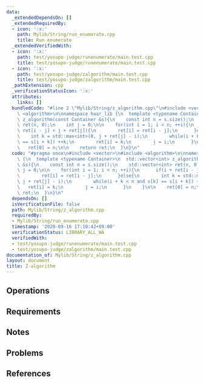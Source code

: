 ```yaml
---
data:
  _extendedDependsOn: []
  _extendedRequiredBy:
  - icon: ':x:'
    path: Mylib/String/run_enumerate.cpp
    title: Run enumerate
  _extendedVerifiedWith:
  - icon: ':x:'
    path: test/yosupo-judge/runenumerate/main.test.cpp
    title: test/yosupo-judge/runenumerate/main.test.cpp
  - icon: ':x:'
    path: test/yosupo-judge/zalgorithm/main.test.cpp
    title: test/yosupo-judge/zalgorithm/main.test.cpp
  _pathExtension: cpp
  _verificationStatusIcon: ':x:'
  attributes:
    links: []
  bundledCode: "#line 2 \"Mylib/String/z_algorithm.cpp\"\n#include <vector>\n#include\
    \ <algorithm>\n\nnamespace haar_lib {\n  template <typename Container>\n  std::vector<int>\
    \ z_algorithm(const Container &s){\n    const int n = s.size();\n    std::vector<int>\
    \ ret(n, 0);\n    int j = 0;\n\n    for(int i = 1; i < n; ++i){\n      if(i +\
    \ ret[i - j] < j + ret[j]){\n        ret[i] = ret[i - j];\n      }else{\n    \
    \    int k = std::max<int>(0, j + ret[j] - i);\n        while(i + k < n and s[k]\
    \ == s[i + k]) ++k;\n        ret[i] = k;\n        j = i;\n      }\n    }\n\n \
    \   ret[0] = n;\n\n    return ret;\n  }\n}\n"
  code: "#pragma once\n#include <vector>\n#include <algorithm>\n\nnamespace haar_lib\
    \ {\n  template <typename Container>\n  std::vector<int> z_algorithm(const Container\
    \ &s){\n    const int n = s.size();\n    std::vector<int> ret(n, 0);\n    int\
    \ j = 0;\n\n    for(int i = 1; i < n; ++i){\n      if(i + ret[i - j] < j + ret[j]){\n\
    \        ret[i] = ret[i - j];\n      }else{\n        int k = std::max<int>(0,\
    \ j + ret[j] - i);\n        while(i + k < n and s[k] == s[i + k]) ++k;\n     \
    \   ret[i] = k;\n        j = i;\n      }\n    }\n\n    ret[0] = n;\n\n    return\
    \ ret;\n  }\n}\n"
  dependsOn: []
  isVerificationFile: false
  path: Mylib/String/z_algorithm.cpp
  requiredBy:
  - Mylib/String/run_enumerate.cpp
  timestamp: '2020-09-16 17:10:42+09:00'
  verificationStatus: LIBRARY_ALL_WA
  verifiedWith:
  - test/yosupo-judge/runenumerate/main.test.cpp
  - test/yosupo-judge/zalgorithm/main.test.cpp
documentation_of: Mylib/String/z_algorithm.cpp
layout: document
title: Z-algorithm
---
```


## Operations

## Requirements

## Notes

## Problems

## References

